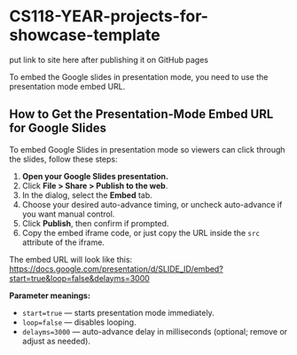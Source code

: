 # CS118-YEAR-projects-for-showcase-template
put link to site here after publishing it on GitHub pages

To embed the Google slides in presentation mode, you need to use the presentation mode embed URL.

## How to Get the Presentation-Mode Embed URL for Google Slides

To embed Google Slides in presentation mode so viewers can click through the slides, follow these steps:

1. **Open your Google Slides presentation.**
2. Click **File > Share > Publish to the web**.
3. In the dialog, select the **Embed** tab.
4. Choose your desired auto-advance timing, or uncheck auto-advance if you want manual control.
5. Click **Publish**, then confirm if prompted.
6. Copy the embed iframe code, or just copy the URL inside the `src` attribute of the iframe.

The embed URL will look like this:
https://docs.google.com/presentation/d/SLIDE_ID/embed?start=true&loop=false&delayms=3000

**Parameter meanings:**
- `start=true` — starts presentation mode immediately.
- `loop=false` — disables looping.
- `delayms=3000` — auto-advance delay in milliseconds (optional; remove or adjust as needed).

